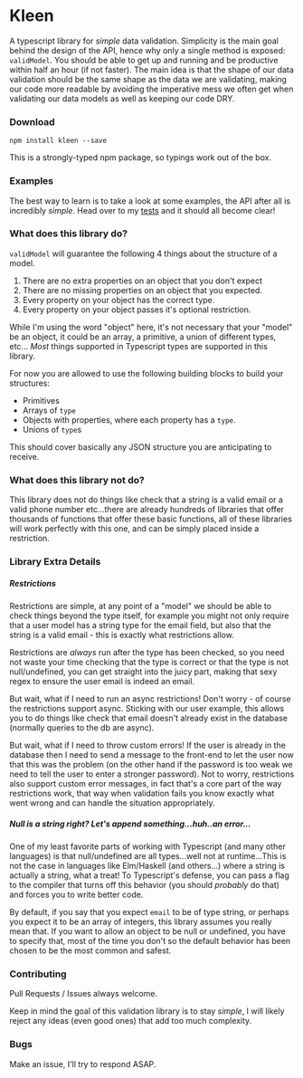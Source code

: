 # Kleen

A typescript library for *simple* data validation. Simplicity is the main goal
behind the design of the API, hence why only a single method is exposed:
`validModel`. You should be able to get up and running and be productive within
half an hour (if not faster). The main idea is that the shape of our data
validation should be the same shape as the data we are validating, making our
code more readable by avoiding the imperative mess we often get when validating
our data models as well as keeping our code DRY.


### Download

`npm install kleen --save`

This is a strongly-typed npm package, so typings work out of the box.


### Examples

The best way to learn is to take a look at some examples, the API after all is
incredibly *simple*. Head over to my [tests](tests/main.test.ts) and it should
all become clear!


### What does this library do?

`validModel` will guarantee the following 4 things about the structure of a
model.

1. There are no extra properties on an object that you don't expect
2. There are no missing properties on an object that you expected.
3. Every property on your object has the correct type.
4. Every property on your object passes it's optional restriction.

While I'm using the word "object" here, it's not necessary that your "model" be
an object, it could be an array, a primitive, a union of different types, etc...
_Most_ things supported in Typescript types are supported in this library.

For now you are allowed to use the following building blocks to build your
structures:
  - Primitives
  - Arrays of `type`
  - Objects with properties, where each property has a `type`.
  - Unions of `type`s

This should cover basically any JSON structure you are anticipating to receive.


### What does this library not do?

This library does not do things like check that a string is a valid email or
a valid phone number etc...there are already hundreds of libraries that offer
thousands of functions that offer these basic functions, all of these libraries
will work perfectly with this one, and can be simply placed inside a
restriction.


### Library Extra Details

##### Restrictions

Restrictions are simple, at any point of a "model" we should be able to check
things beyond the type itself, for example you might not only require that a
user model has a string type for the email field, but also that the string is
a valid email - this is exactly what restrictions allow.

Restrictions are _always_ run after the type has been checked, so you need not
waste your time checking that the type is correct or that the type is not
null/undefined, you can get straight into the juicy part, making that sexy
regex to ensure the user email is indeed an email.

But wait, what if I need to run an async restrictions! Don't worry - of course
the restrictions support async. Sticking with our user example, this allows you
to do things like check that email doesn't already exist in the database
(normally queries to the db are async).

But wait, what if I need to throw custom errors! If the user is already in the
database then I need to send a message to the front-end to let the user now that
this was the problem (on the other hand if the password is too weak we need to
tell the user to enter a stronger password). Not to worry, restrictions also
support custom error messages, in fact that's a core part of the way
restrictions work, that way when validation fails you know exactly what went
wrong and can handle the situation appropriately.

##### Null is a string right? Let's append something...huh..an error...

One of my least favorite parts of working with Typescript (and many other
languages) is that null/undefined are all types...well not at runtime...This is
not the case in languages like Elm/Haskell (and others...) where a string is
actually a string, what a treat! To Typescript's defense, you can pass a flag
to the compiler that turns off this behavior (you should _probably_ do that)
and forces you to write better code.

By default, if you say that you expect `email` to be of type string, or perhaps
you expect it to be an array of integers, this library assumes you really mean
that. If you want to allow an object to be null or undefined, you have to
specify that, most of the time you don't so the default behavior has been chosen
to be the most common and safest.


### Contributing

Pull Requests / Issues always welcome.

Keep in mind the goal of this validation library is to stay *simple*, I will
likely reject any ideas (even good ones) that add too much complexity.


### Bugs

Make an issue, I'll try to respond ASAP.
